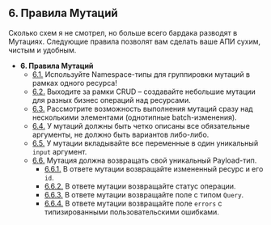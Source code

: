 ## 6. Правила Мутаций

Сколько схем я не смотрел, но больше всего бардака разводят в Мутациях. Следующие правила позволят вам сделать ваше АПИ сухим, чистым и удобным.

- **6. Правила Мутаций** 
  - [6.1.](./6.1-mutation-namespaces.md) Используйте Namespace-типы для группировки мутаций в рамках одного ресурса!
  - [6.2.](./6.2-business-operations.md) Выходите за рамки CRUD – cоздавайте небольшие мутации для разных бизнес операций над ресурсами.
  - [6.3.](./6.3-batch-changes.md) Рассмотрите возможность выполнения мутаций сразу над несколькими элементами (однотипные batch-изменения).
  - [6.4.](./6.4-required-args.md) У мутаций должны быть четко описаны все обязательные аргументы, не должно быть вариантов либо-либо.
  - [6.5.](./6.5-input-arg.md) У мутации вкладывайте все переменные в один уникальный `input` аргумент.
  - [6.6.](./6.6-payload.md) Мутация должна возвращать свой уникальный Payload-тип. 
    - [6.6.1.](./6.6.1-payload-record.md) В ответе мутации возвращайте измененный ресурс и его `id`.
    - [6.6.2.](./6.6.2-payload-status.md) В ответе мутации возвращайте статус операции.
    - [6.6.3.](./6.6.3-payload-query.md) В ответе мутации возвращайте поле с типом `Query`.
    - [6.6.4.](./6.6.4-payload-errors.md) В ответе мутации возвращайте поле `errors` с типизированными пользовательскими ошибками.